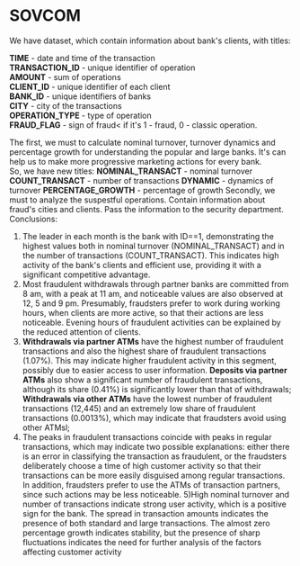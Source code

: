 # SOVCOM
We have dataset, which contain information about bank's clients, with titles:  

**TIME** - date and time of the transaction  
**TRANSACTION_ID**	- unique identifier of operation  
**AMOUNT** - sum of operations  
**CLIENT_ID**	- unique identifier of each client  
**BANK_ID** - unique identifiers of banks  
**CITY** - city of the transactions  
**OPERATION_TYPE** - type of operation   
**FRAUD_FLAG** - sign of fraud< if it's 1 - fraud, 0 - classic operation.  

The first, we must to calculate nominal turnover, turnover dynamics and percentage growth for understanding the popular and large banks. It's can help us to make more progressive marketing actions for every bank.  
So, we have new titles:
**NOMINAL_TRANSACT** - nominal turnover
**COUNT_TRANSACT** - number of transactions
**DYNAMIC**	- dynamics of turnover
**PERCENTAGE_GROWTH** - percentage of growth
Secondly, we must to analyze the suspestful operations. Contain information about fraud's cities and clients. Pass the information to the security department.
Conclusions:
1) The leader in each month is the bank with ID==1, demonstrating the highest values ​​both in nominal turnover (NOMINAL_TRANSACT) and in the number of transactions (COUNT_TRANSACT). This indicates high activity of the bank's clients and efficient use, providing it with a significant competitive advantage.
2) Most fraudulent withdrawals through partner banks are committed from 8 am, with a peak at 11 am, and noticeable values ​​are also observed at 12, 5 and 9 pm. Presumably, fraudsters prefer to work during working hours, when clients are more active, so that their actions are less noticeable. Evening hours of fraudulent activities can be explained by the reduced attention of clients.
3) **Withdrawals via partner ATMs** have the highest number of fraudulent transactions and also the highest share of fraudulent transactions (1.07%). This may indicate higher fraudulent activity in this segment, possibly due to easier access to user information.
**Deposits via partner ATMs** also show a significant number of fraudulent transactions, although its share (0.41%) is significantly lower than that of withdrawals;
**Withdrawals via other ATMs** have the lowest number of fraudulent transactions (12,445) and an extremely low share of fraudulent transactions (0.0013%), which may indicate that fraudsters avoid using other ATMsl;
4) The peaks in fraudulent transactions coincide with peaks in regular transactions, which may indicate two possible explanations: either there is an error in classifying the transaction as fraudulent, or the fraudsters deliberately choose a time of high customer activity so that their transactions can be more easily disguised among regular transactions.
In addition, fraudsters prefer to use the ATMs of transaction partners, since such actions may be less noticeable.
5)High nominal turnover and number of transactions indicate strong user activity, which is a positive sign for the bank.
The spread in transaction amounts indicates the presence of both standard and large transactions.
The almost zero percentage growth indicates stability, but the presence of sharp fluctuations indicates the need for further analysis of the factors affecting customer activity


